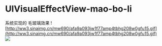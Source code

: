 # UIVisualEffectView-mao-bo-li
系统实现的 毛玻璃效果
![http://ww3.sinaimg.cn/mw690/afa9a093jw1f77amp4tbhg208w0gfu15.gif](http://ww3.sinaimg.cn/mw690/afa9a093jw1f77amp4tbhg208w0gfu15.gif)
![](http://ww3.sinaimg.cn/mw690/9b8146edgw1f1nm3pziawg205u0a0qv5.gif)

